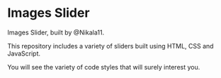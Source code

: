 # Images Slider

<p>Images Slider, built by @Nikala11.</p>
<p>This repository includes a variety of sliders built using HTML, CSS and JavaScript.</p>
<p>You will see the variety of code styles that will surely interest you.</p>
